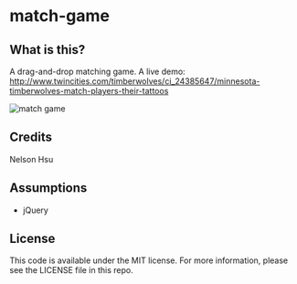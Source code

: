 match-game
=================

What is this?
-------------

A drag-and-drop matching game.
A live demo: http://www.twincities.com/timberwolves/ci_24385647/minnesota-timberwolves-match-players-their-tattoos

![match game](screenshots/matcher.png)

Credits
---------

Nelson Hsu

Assumptions
-----------

* jQuery


License
----------

This code is available under the MIT license. For more information, please see the LICENSE file in this repo.


